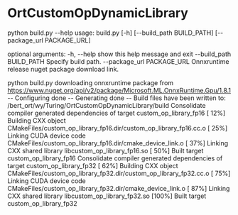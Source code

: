 # OrtCustomOpDynamicLibrary

python build.py --help
usage: build.py [-h] [--build_path BUILD_PATH] [--package_url PACKAGE_URL]

optional arguments:
  -h, --help            show this help message and exit
  --build_path BUILD_PATH
                        Specify build path.
  --package_url PACKAGE_URL
                        Onnxruntime release nuget package download link.

python build.py
downloading onnxruntime package from https://www.nuget.org/api/v2/package/Microsoft.ML.OnnxRuntime.Gpu/1.8.1
-- Configuring done
-- Generating done
-- Build files have been written to: /bert_ort/wy/Turing/OrtCustomOpDynamicLibrary/build
Consolidate compiler generated dependencies of target custom_op_library_fp16
[ 12%] Building CXX object CMakeFiles/custom_op_library_fp16.dir/custom_op_library_fp16.cc.o
[ 25%] Linking CUDA device code CMakeFiles/custom_op_library_fp16.dir/cmake_device_link.o
[ 37%] Linking CXX shared library libcustom_op_library_fp16.so
[ 50%] Built target custom_op_library_fp16
Consolidate compiler generated dependencies of target custom_op_library_fp32
[ 62%] Building CXX object CMakeFiles/custom_op_library_fp32.dir/custom_op_library_fp32.cc.o
[ 75%] Linking CUDA device code CMakeFiles/custom_op_library_fp32.dir/cmake_device_link.o
[ 87%] Linking CXX shared library libcustom_op_library_fp32.so
[100%] Built target custom_op_library_fp32
